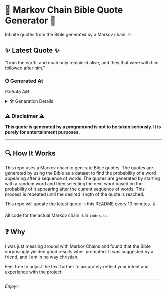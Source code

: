 # 📖 Markov Chain Bible Quote Generator 📖

Infinite quotes from the Bible generated by a Markov chain. ✨

## ✨ Latest Quote ✨
"from the earth: and noah only remained alive, and they that were with him followed after him."

### ⏰ Generated At
*9:55:45 AM*

<details>
    <summary>🛠️ Generation Details</summary>
    <p>
        <strong>🌱 Seed:</strong> from<br>
        <strong>🔄 Iterations:</strong> 16<br>
        <strong>📜 Context History:</strong><br>[ from ]: the<br>[ from, the ]: earth:<br>[ from, the, earth: ]: and<br>[ from, the, earth:, and ]: noah<br>[ from, the, earth:, and, noah ]: only<br>[ from, the, earth:, and, noah, only ]: remained<br>[ the, earth:, and, noah, only, remained ]: alive,<br>[ earth:, and, noah, only, remained, alive, ]: and<br>[ and, noah, only, remained, alive,, and ]: they<br>[ noah, only, remained, alive,, and, they ]: that<br>[ only, remained, alive,, and, they, that ]: were<br>[ remained, alive,, and, they, that, were ]: with<br>[ alive,, and, they, that, were, with ]: him<br>[ and, they, that, were, with, him ]: followed<br>[ they, that, were, with, him, followed ]: after<br>[ that, were, with, him, followed, after ]: him.<br>
    </p>
</details>

### ⚠️ Disclaimer ⚠️
**This quote is generated by a program and is not to be taken seriously. It is purely for entertainment purposes.**

---

## 🔍 How It Works

This repo uses a Markov chain to generate Bible quotes. The quotes are generated by using the Bible as a dataset to find the probability of a word appearing after a sequence of words. The quotes are generated by starting with a random word and then selecting the next word based on the probability of it appearing after the current sequence of words. This process is repeated until the desired length of the quote is reached.

This repo will update the latest quote in this README every 10 minutes. ⏳

All code for the actual Markov chain is in `index.ts`.

## ❓ Why

I was just messing around with Markov Chains and found that the Bible surprisingly yielded good results when prompted. 
It was suggested by a friend, and I am in no way christian.

Feel free to adjust the text further to accurately reflect your intent and experience with the project!

---

*Enjoy*✨
